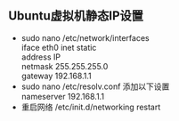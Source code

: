 ## Ubuntu虚拟机静态IP设置
- sudo nano /etc/network/interfaces <br/>iface eth0 inet static<br/>address IP<br/>netmask 255.255.255.0<br/>gateway 192.168.1.1
- sudo nano /etc/resolv.conf 添加以下设置<br/>nameserver 192.168.1.1
- 重启网络 /etc/init.d/networking restart